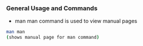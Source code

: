 ### General Usage and Commands

- man
  man command is used to view manual pages

```bash
man man
(shows manual page for man command)
```
